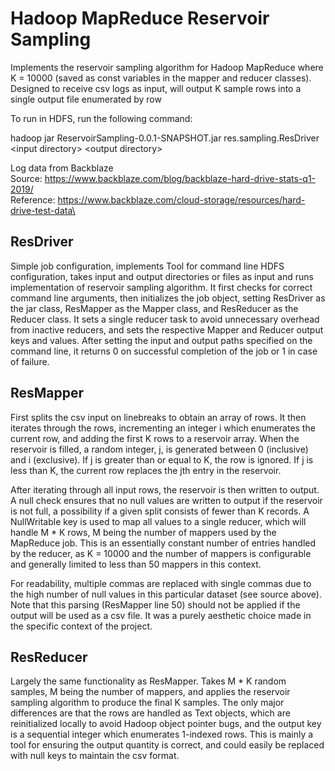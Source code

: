 # Hadoop MapReduce Reservoir Sampling
Implements the reservoir sampling algorithm for Hadoop MapReduce where K = 10000 (saved as const variables in the mapper and reducer classes). Designed to receive csv logs as input, will output K sample rows into a single output file enumerated by row

To run in HDFS, run the following command:

hadoop jar ReservoirSampling-0.0.1-SNAPSHOT.jar res.sampling.ResDriver \<input directory\> \<output directory\>

Log data from Backblaze\
Source: https://www.backblaze.com/blog/backblaze-hard-drive-stats-q1-2019/ \
Reference: https://www.backblaze.com/cloud-storage/resources/hard-drive-test-data\

## ResDriver

Simple job configuration, implements Tool for command line HDFS configuration, takes input and output directories or files as input and runs implementation of reservoir sampling algorithm. It first checks for correct command line arguments, then initializes the job object, setting ResDriver as the jar class, ResMapper as the Mapper class, and ResReducer as the Reducer class. It sets a single reducer task to avoid unnecessary overhead from inactive reducers, and sets the respective Mapper and Reducer output keys and values. After setting the input and output paths specified on the command line, it returns 0 on successful completion of the job or 1 in case of failure.

## ResMapper

First splits the csv input on linebreaks to obtain an array of rows. It then iterates through the rows, incrementing an integer i which enumerates the current row, and adding the first K rows to a reservoir array. When the reservoir is filled, a random integer, j, is generated between 0 (inclusive) and i (exclusive). If j is greater than or equal to K, the row is ignored. If j is less than K, the current row replaces the jth entry in the reservoir.

After iterating through all input rows, the reservoir is then written to output. A null check ensures that no null values are written to output if the reservoir is not full, a possibility if a given split consists of fewer than K records. A NullWritable key is used to map all values to a single reducer, which will handle M * K rows, M being the number of mappers used by the MapReduce job. This is an essentially constant number of entries handled by the reducer, as K = 10000 and the number of mappers is configurable and generally limited to less than 50 mappers in this context.

For readability, multiple commas are replaced with single commas due to the high number of null values in this particular dataset (see source above). Note that this parsing (ResMapper line 50) should not be applied if the output will be used as a csv file. It was a purely aesthetic choice made in the specific context of the project.

## ResReducer

Largely the same functionality as ResMapper. Takes M * K random samples, M being the number of mappers, and applies the reservoir sampling algorithm to produce the final K samples. The only major differences are that the rows are handled as Text objects, which are reinitialized locally to avoid Hadoop object pointer bugs, and the output key is a sequential integer which enumerates 1-indexed rows. This is mainly a tool for ensuring the output quantity is correct, and could easily be replaced with null keys to maintain the csv format. 

